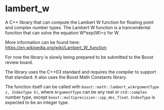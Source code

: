 # lambert_w
A C++ library that can compute the Lambert W function for floating point and complex number types.
The Lambert W function is a trancendental function that can solve the equation W*exp(W)=z for W.

More information can be found here:
https://en.wikipedia.org/wiki/Lambert_W_function

For now the library is slowly being prepared to be submitted to the Boost review board.

The library uses the C++03 standard and requires the compiler to support that standard.
It also uses the Boost Math Constants library.

The function itself can be called with `boost::math::lambert_w(ArgumentType z, IndexType k)`,
where `ArgumentType` can be any real or `std::complex` number type,
except `boost::multiprecision::cpp_dec_float`. `IndexType` is expected to be an integer type.
